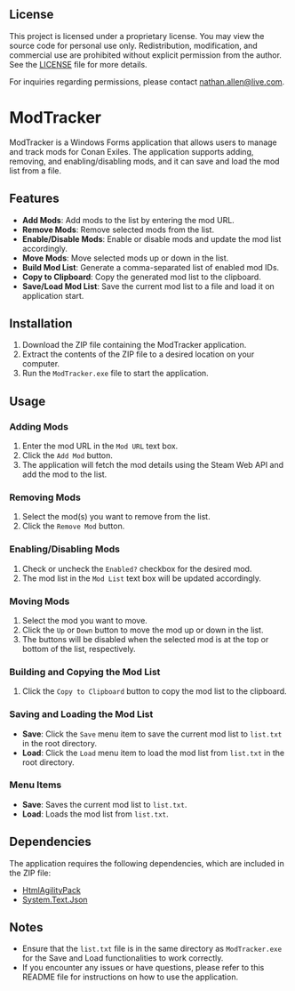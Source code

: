 ## License

This project is licensed under a proprietary license. You may view the source code for personal use only. Redistribution, modification, and commercial use are prohibited without explicit permission from the author. See the [LICENSE](./LICENSE) file for more details.

For inquiries regarding permissions, please contact nathan.allen@live.com.



# ModTracker

ModTracker is a Windows Forms application that allows users to manage and track mods for Conan Exiles. The application supports adding, removing, and enabling/disabling mods, and it can save and load the mod list from a file.

## Features

- **Add Mods**: Add mods to the list by entering the mod URL.
- **Remove Mods**: Remove selected mods from the list.
- **Enable/Disable Mods**: Enable or disable mods and update the mod list accordingly.
- **Move Mods**: Move selected mods up or down in the list.
- **Build Mod List**: Generate a comma-separated list of enabled mod IDs.
- **Copy to Clipboard**: Copy the generated mod list to the clipboard.
- **Save/Load Mod List**: Save the current mod list to a file and load it on application start.

## Installation

1. Download the ZIP file containing the ModTracker application.
2. Extract the contents of the ZIP file to a desired location on your computer.
3. Run the `ModTracker.exe` file to start the application.

## Usage

### Adding Mods

1. Enter the mod URL in the `Mod URL` text box.
2. Click the `Add Mod` button.
3. The application will fetch the mod details using the Steam Web API and add the mod to the list.

### Removing Mods

1. Select the mod(s) you want to remove from the list.
2. Click the `Remove Mod` button.

### Enabling/Disabling Mods

1. Check or uncheck the `Enabled?` checkbox for the desired mod.
2. The mod list in the `Mod List` text box will be updated accordingly.

### Moving Mods

1. Select the mod you want to move.
2. Click the `Up` or `Down` button to move the mod up or down in the list.
3. The buttons will be disabled when the selected mod is at the top or bottom of the list, respectively.

### Building and Copying the Mod List


1. Click the `Copy to Clipboard` button to copy the mod list to the clipboard.

### Saving and Loading the Mod List

- **Save**: Click the `Save` menu item to save the current mod list to `list.txt` in the root directory.
- **Load**: Click the `Load` menu item to load the mod list from `list.txt` in the root directory.

### Menu Items


- **Save**: Saves the current mod list to `list.txt`.
- **Load**: Loads the mod list from `list.txt`.

## Dependencies

The application requires the following dependencies, which are included in the ZIP file:

- [HtmlAgilityPack](https://www.nuget.org/packages/HtmlAgilityPack/)
- [System.Text.Json](https://www.nuget.org/packages/System.Text.Json/)

## Notes

- Ensure that the `list.txt` file is in the same directory as `ModTracker.exe` for the Save and Load functionalities to work correctly.
- If you encounter any issues or have questions, please refer to this README file for instructions on how to use the application.
